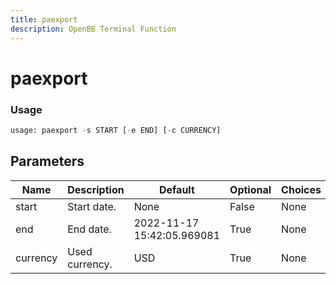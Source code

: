 ```yaml
---
title: paexport
description: OpenBB Terminal Function
---
```


# paexport



### Usage 
```python
usage: paexport -s START [-e END] [-c CURRENCY]
```

## Parameters

| Name | Description | Default | Optional | Choices |
| ---- | ----------- | ------- | -------- | ------- |
| start | Start date. | None | False | None |
| end | End date. | 2022-11-17 15:42:05.969081 | True | None |
| currency | Used currency. | USD | True | None |


